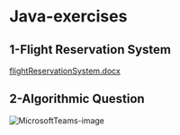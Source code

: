 # Java-exercises
## 1-Flight Reservation System

[flightReservationSystem.docx](https://github.com/onursolmaz/Java-exercises/files/6826779/flightReservationSystem.docx)

## 2-Algorithmic Question

![MicrosoftTeams-image](https://user-images.githubusercontent.com/37516513/125872219-4ed188ec-9d03-4ee7-8ead-c9d37e767d14.png)
